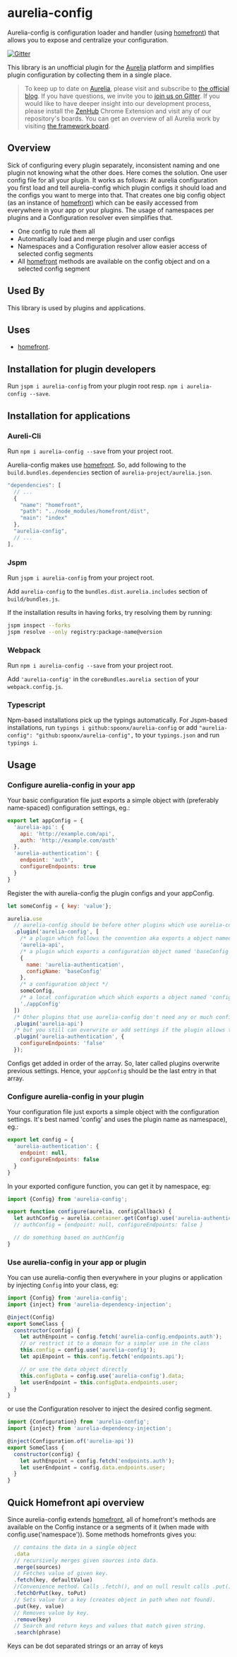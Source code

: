 # aurelia-config

Aurelia-config is configuration loader and handler (using [homefront](https://www.npmjs.com/package/homefront)) that allows you to expose and centralize your configuration.

[![Gitter](https://img.shields.io/gitter/room/nwjs/nw.js.svg?maxAge=2592000?style=plastic)](https://gitter.im/SpoonX/Dev)

This library is an unofficial plugin for the [Aurelia](http://www.aurelia.io/) platform and simplifies plugin configuration by collecting them in a single place.

> To keep up to date on [Aurelia](http://www.aurelia.io/), please visit and subscribe to [the official blog](http://blog.durandal.io/). If you have questions, we invite you to [join us on Gitter](https://gitter.im/aurelia/discuss). If you would like to have deeper insight into our development process, please install the [ZenHub](https://zenhub.io) Chrome Extension and visit any of our repository's boards. You can get an overview of all Aurelia work by visiting [the framework board](https://github.com/aurelia/framework#boards).

## Overview

Sick of configuring every plugin separately, inconsistent naming and one plugin not knowing what the other does. Here comes the solution. One user config file for all your plugin. It works as follows:
At aurelia configuration you first load and tell aurelia-config which plugin configs it should load and the configs you want to merge into that. That creates one big config object (as an instance of [homefront](https://www.npmjs.com/package/homefront)) which can be easily accessed from everywhere in your app or your plugins. The usage of namespaces per plugins and a Configuration resolver even simplifies that.

- One config to rule them all
- Automatically load and merge plugin and user configs
- Namespaces and a Configuration resolver allow easier access of selected config segments
- All [homefront](https://www.npmjs.com/package/homefront) methods are available on the config object and on a selected config segment

## Used By

This library is used by plugins and applications.

## Uses

- [homefront](https://www.npmjs.com/package/homefront).

## Installation for plugin developers

Run `jspm i aurelia-config` from your plugin root resp. `npm i aurelia-config --save`.

## Installation for applications

### Aureli-Cli

Run `npm i aurelia-config --save` from your project root.

Aurelia-config makes use [homefront](https://www.npmjs.com/package/homefront). So, add following to the `build.bundles.dependencies` section of `aurelia-project/aurelia.json`.

```js
"dependencies": [
  // ...
  {
    "name": "homefront",
    "path": "../node_modules/homefront/dist",
    "main": "index"
  },
  "aurelia-config",
  // ...
],
```

### Jspm

Run `jspm i aurelia-config` from your project root.

Add `aurelia-config` to the `bundles.dist.aurelia.includes` section of `build/bundles.js`.

If the installation results in having forks, try resolving them by running:

```sh
jspm inspect --forks
jspm resolve --only registry:package-name@version
```

### Webpack

Run `npm i aurelia-config --save` from your project root.

Add `'aurelia-config'` in the `coreBundles.aurelia section` of your `webpack.config.js`.

### Typescript

Npm-based installations pick up the typings automatically. For Jspm-based installations, run `typings i github:spoonx/aurelia-config` or add `"aurelia-config": "github:spoonx/aurelia-config",` to your `typings.json` and run `typings i`.

## Usage

### Configure aurelia-config in your app

Your basic configuration file just exports a simple object with (preferably name-spaced) configuration settings, eg.:

```js
export let appConfig = {
  'aurelia-api': {
    api: 'http://example.com/api',
    auth: 'http://example.com/auth'
  },
  'aurelia-authentication': {
    endpoint: 'auth',
    configureEndpoints: true
  }
}
```

Register the with aurelia-config the plugin configs and your appConfig.

```js
let someConfig = { key: 'value'};

aurelia.use
  // aurelia-config should be before other plugins which use aurelia-config so that they can use your appConfig setting already during configuration
  .plugin('aurelia-config', [
    /* a plugin which follows the convention aka exports a object named 'config' */
    'aurelia-api',
    /* a plugin which exports a configuration object named 'baseConfig' */
    {
      name: 'aurelia-authentication',
      configName: 'baseConfig'
    },
    /* a configuration object */
    someConfig,
    /* a local configuration which which exports a object named 'config' */
    './appConfig'
  ])
  /* Other plugins that use aurelia-config don't need any or much configuration anymore */
  .plugin('aurelia-api')
  /* but you still can overwrite or add settings if the plugin allows that*/
  .plugin('aurelia-authentication', {
    configureEndpoints: 'false'
  });
```

Configs get added in order of the array. So, later called plugins overwrite previous settings. Hence, your `appConfig` should be the last entry in that array.

### Configure aurelia-config in your plugin

Your configuration file just exports a simple object with the configuration settings. It's best named 'config' and uses the plugin name as namespace), eg.:

```js
export let config = {
  'aurelia-authentication': {
    endpoint: null,
    configureEndpoints: false
  }
}
```

In your exported configure function, you can get it by namespace, eg:

```js
import {Config} from 'aurelia-config';

export function configure(aurelia, configCallback) {
  let authConfig = aurelia.container.get(Config).use('aurelia-authentication');
  // authConfig = {endpoint: null, configureEndpoints: false }

  // do something based on authConfig
}
```

### Use aurelia-config in your app or plugin

You can use aurelia-config then everywhere in your plugins or application by injecting `Config` into your class, eg:

```js
import {Config} from 'aurelia-config';
import {inject} from 'aurelia-dependency-injection';

@inject(Config)
export SomeClass {
  constructor(config) {
    let authEnpoint = config.fetch('aurelia-config.endpoints.auth');
    // or restrict it to a domain for a simpler use in the class
    this.config = config.use('aurelia-config');
    let apiEnpoint = this.config.fetch('endpoints.api');

    // or use the data object directly
    this.configData = config.use('aurelia-config').data;
    let userEndpoint = this.configData.endpoints.user;
  }
}
```

or use the Configuration resolver to inject the desired config segment.

```js
import {Configuration} from 'aurelia-config';
import {inject} from 'aurelia-dependency-injection';

@inject(Configuration.of('aurelia-api'))
export SomeClass {
  constructor(config) {
    let authEnpoint = config.fetch('endpoints.auth');
    let userEndpoint = config.data.endpoints.user;
  }
}
```

## Quick Homefront api overview

Since aurelia-config extends [homefront](https://www.npmjs.com/package/homefront), all of homefront's methods are available on the Config instance or a segments of it (when made with config.use('namespace')). Some methods homefronts gives you:

```js
  // contains the data in a single object
  .data            
  // recursively merges given sources into data.          
  .merge(sources)  
  // Fetches value of given key.
  .fetch(key, defaultValue)    
  //Convenience method. Calls .fetch(), and on null result calls .put() using provided toPut.
  .fetchOrPut(key, toPut)
  // Sets value for a key (creates object in path when not found).
  .put(key, value)    
  // Removes value by key.
  .remove(key)   
  // Search and return keys and values that match given string.
  .search(phrase)
```

Keys can be dot separated strings or an array of keys
